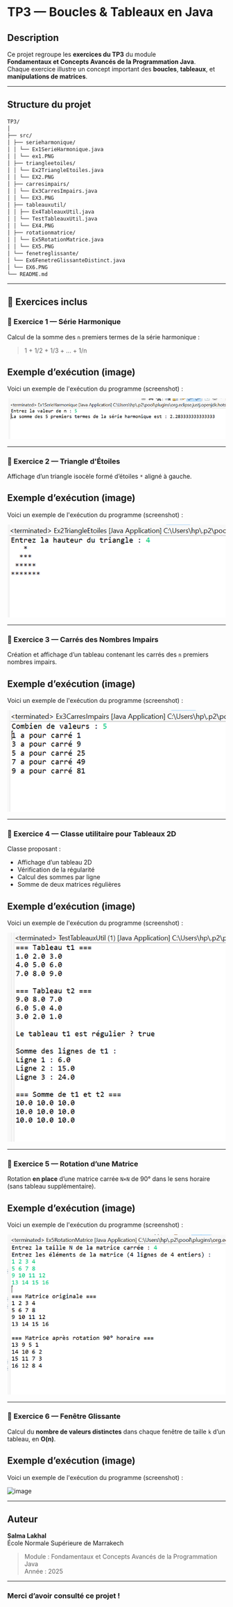 # TP3 — Boucles & Tableaux en Java

##  Description
Ce projet regroupe les **exercices du TP3** du module  
**Fondamentaux et Concepts Avancés de la Programmation Java**.  
Chaque exercice illustre un concept important des **boucles**, **tableaux**, et **manipulations de matrices**.

---
##  Structure du projet
```
TP3/
│
├── src/
│ ├── serieharmonique/
│ │ └── Ex1SerieHarmonique.java
│ │ └── ex1.PNG
│ ├── triangleetoiles/
│ │ └── Ex2TriangleEtoiles.java
│ │ └── EX2.PNG
│ ├── carresimpairs/
│ │ └── Ex3CarresImpairs.java
│ │ └── EX3.PNG
│ ├── tableauxutil/
│ │ ├── Ex4TableauxUtil.java
│ │ └── TestTableauxUtil.java
│ │ └── EX4.PNG
│ ├── rotationmatrice/
│ │ └── Ex5RotationMatrice.java
│ │ └── EX5.PNG
│ └── fenetreglissante/
│ └── Ex6FenetreGlissanteDistinct.java
│ └── EX6.PNG
└── README.md
```

---

## 🧠 Exercices inclus

### 🔹 Exercice 1 — Série Harmonique
Calcul de la somme des `n` premiers termes de la série harmonique :
> 1 + 1/2 + 1/3 + ... + 1/n

 ##  Exemple d’exécution (image)
 
Voici un exemple de l'exécution du programme (screenshot) : 

![Exécution du programme](serieharmonique/ex1.PNG)

---

### 🔹 Exercice 2 — Triangle d'Étoiles
Affichage d’un triangle isocèle formé d’étoiles `*` aligné à gauche.

 ##  Exemple d’exécution (image)
 
Voici un exemple de l'exécution du programme (screenshot) : 

![Exécution du programme](triangleetoiles/EX2.PNG)

---

### 🔹 Exercice 3 — Carrés des Nombres Impairs
Création et affichage d’un tableau contenant les carrés des `n` premiers nombres impairs.

 ##  Exemple d’exécution (image)
 
Voici un exemple de l'exécution du programme (screenshot) : 

![Exécution du programme](carresimpairs/EX3.PNG)

---

### 🔹 Exercice 4 — Classe utilitaire pour Tableaux 2D
Classe proposant :
- Affichage d’un tableau 2D  
- Vérification de la régularité  
- Calcul des sommes par ligne  
- Somme de deux matrices régulières
  
 ##  Exemple d’exécution (image)
 
Voici un exemple de l'exécution du programme (screenshot) : 

![Exécution du programme](tableauxutil/EX4.PNG)

---

### 🔹 Exercice 5 — Rotation d’une Matrice
Rotation **en place** d’une matrice carrée `N×N` de 90° dans le sens horaire (sans tableau supplémentaire).

 ##  Exemple d’exécution (image)
 
Voici un exemple de l'exécution du programme (screenshot) : 

![Exécution du programme](rotationmatrice/EX5.PNG)

---

### 🔹 Exercice 6 — Fenêtre Glissante
Calcul du **nombre de valeurs distinctes** dans chaque fenêtre de taille `k` d’un tableau, en **O(n)**.

 ##  Exemple d’exécution (image)
 
Voici un exemple de l'exécution du programme (screenshot) : 


<img width="599" height="188" alt="image" src="https://github.com/user-attachments/assets/3acc0efe-559c-4d27-a95c-f6bccc308655" />

---



##  Auteur
**Salma Lakhal**  
École Normale Supérieure de Marrakech  
> Module : Fondamentaux et Concepts Avancés de la Programmation Java  
> Année : 2025  

---

###  Merci d’avoir consulté ce projet !

